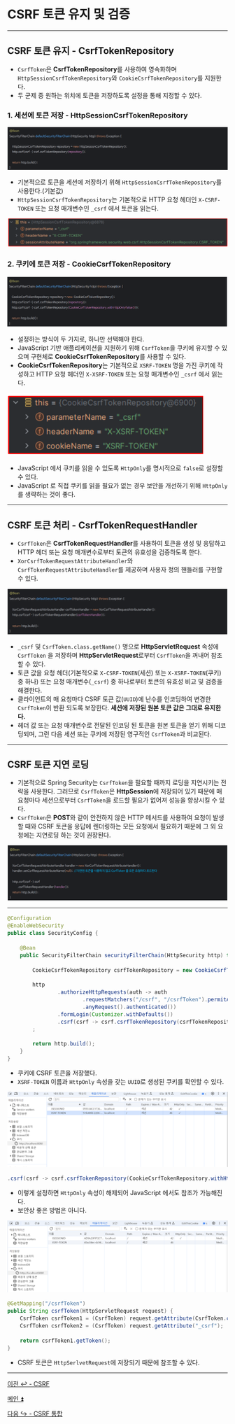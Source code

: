 # CSRF 토큰 유지 및 검증

---

## CSRF 토큰 유지 - CsrfTokenRepository

- `CsrfToken`은 **CsrfTokenRepository**를 사용하여 영속화하며 `HttpSessionCsrfTokenRepository`와 `CookieCsrfTokenRepository`를 지원한다.
- 두 군제 중 원하는 위치에 토큰을 저장하도록 설정을 통해 지정할 수 있다.

### 1. 세션에 토큰 저장 - HttpSessionCsrfTokenRepository

![img_15.png](image/img_15.png)

- 기본적으로 토큰을 세션에 저장하기 위해 `HttpSessionCsrfTokenRepository`를 사용한다.(기본값)
- `HttpSessionCsrfTokenRepository`는 기본적으로 HTTP 요청 헤더인 `X-CSRF-TOKEN` 또는 요청 매개변수인 `_csrf` 에서 토큰을 읽는다.

![img_16.png](image/img_16.png)

### 2. 쿠키에 토큰 저장 - CookieCsrfTokenRepository

![img_17.png](image/img_17.png)

- 설정하는 방식이 두 가지로, 하나만 선택해야 한다.
- JavaScript 기반 애플리케이션을 지원하기 위해 `CsrfToken`을 쿠키에 유지할 수 있으며 구현체로 **CookieCsrfTokenRepository**를 사용할 수 있다.
- **CookieCsrfTokenRepository**는 기본적으로 `XSRF-TOKEN` 명을 가진 쿠키에 작성하고 HTTP 요청 헤더인 `X-XSRF-TOKEN` 또는 요청 매개변수인 `_csrf` 에서 읽는다.

![img_18.png](image/img_18.png)

- JavaScript 에서 쿠키를 읽을 수 있도록 `HttpOnly`를 명시적으로 `false`로 설정할 수 있다.
- JavaScript 로 직접 쿠키를 읽을 필요가 없는 경우 보안을 개선하기 위해 `HttpOnly`를 생략하는 것이 좋다.

---

## CSRF 토큰 처리 - CsrfTokenRequestHandler

- `CsrfToken`은 **CsrfTokenRequestHandler**를 사용하여 토큰을 생성 및 응답하고 HTTP 헤더 또는 요청 매개변수로부터 토큰의 유효성을 검증하도록 한다.
- `XorCsrfTokenRequestAttributeHandler`와 `CsrfTokenRequestAttributeHandler`를 제공하며 사용자 정의 핸들러를 구현할 수 있다.

![img_19.png](image/img_19.png)

- `_csrf` 및 `CsrfToken.class.getName()` 명으로 **HttpServletRequest** 속성에 `CsrfToken` 을 저장하며 **HttpServletRequest**로부터 `CsrfToken`을 꺼내어 참조할 수 있다.
- 토큰 값을 요청 헤더(기본적으로 `X-CSRF-TOKEN`(세션) 또는 `X-XSRF-TOKEN`(쿠키) 중 하나) 또는 요청 매개변수(`_csrf`) 중 하나로부터 토큰의 유효성 비교 및 검증을 해결한다.
- 클라이언트의 매 요청마다 CSRF 토큰 값(`UUID`)에 난수를 인코딩하여 변경한 `CsrfToken`이 반환 되도록 보장한다. **세션에 저장된 원본 토큰 값은 그대로 유지한다.**
- 헤더 값 또는 요청 매개변수로 전달된 인코딩 된 토큰을 원본 토큰을 얻기 위해 디코딩되며, 그런 다음 세션 또는 쿠키에 저장된 영구적인 `CsrfToken`과 비교된다.

---

## CSRF 토큰 지연 로딩

- 기본적으로 Spring Security는 `CsrfToken`을 필요할 때까지 로딩을 지연시키는 전략을 사용한다. 그러므로 `CsrfToken`은 **HttpSession**에 저장되어 있기 때문에 매 요청마다
    세션으로부터 `CsrfToken`을 로드할 필요가 없어져 성능을 향상시킬 수 있다.
- `CsrfToken`은 **POST**와 같이 안전하지 않은 HTTP 메서드를 사용하여 요청이 발생할 때와 CSRF 토큰을 응답에 렌더링하는 모든 요청에서 필요하기 때문에 그 외 요청에는 지연로딩 하는 것이 권장된다.

![img_20.png](image/img_20.png)

---

```java
@Configuration
@EnableWebSecurity
public class SecurityConfig {

    @Bean
    public SecurityFilterChain securityFilterChain(HttpSecurity http) throws Exception {

        CookieCsrfTokenRepository csrfTokenRepository = new CookieCsrfTokenRepository();

        http
                .authorizeHttpRequests(auth -> auth
                        .requestMatchers("/csrf", "/csrfToken").permitAll()
                        .anyRequest().authenticated())
                .formLogin(Customizer.withDefaults())
                .csrf(csrf -> csrf.csrfTokenRepository(csrfTokenRepository))
        ;

        return http.build();
    }
}
```

- 쿠키에 CSRF 토큰을 저장했다.
- `XSRF-TOKEN` 이름과 `HttpOnly` 속성을 갖는 `UUID`로 생성된 쿠키를 확인할 수 있다.

![img_21.png](image/img_21.png)

```java
.csrf(csrf -> csrf.csrfTokenRepository(CookieCsrfTokenRepository.withHttpOnlyFalse())
```
- 이렇게 설정하면 `HttpOnly` 속성이 해제되어 JavaScript 에서도 참조가 가능해진다.
- 보안상 좋은 방법은 아니다.

![img_22.png](image/img_22.png)

```java
@GetMapping("/csrfToken")
public String csrfToken(HttpServletRequest request) {
    CsrfToken csrfToken1 = (CsrfToken) request.getAttribute(CsrfToken.class.getName());
    CsrfToken csrfToken2 = (CsrfToken) request.getAttribute("_csrf");

    return csrfToken1.getToken();
}
```

- CSRF 토큰은 `HttpSerlvetRequest`에 저장되기 때문에 참조할 수 있다.

---

[이전 ↩️ - CSRF](https://github.com/genesis12345678/TIL/blob/main/Spring/security/security/Cors_Csrf/Csrf.md)

[메인 ⏫](https://github.com/genesis12345678/TIL/blob/main/Spring/security/security/main.md)

[다음 ↪️ - CSRF 통합](https://github.com/genesis12345678/TIL/blob/main/Spring/security/security/Cors_Csrf/CsrfAggregation.md)